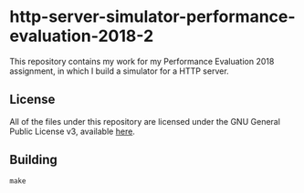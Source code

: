 # http-server-simulator-performance-evaluation-2018-2

This repository contains my work for my Performance Evaluation 2018 assignment, in which I build a simulator for a HTTP server.

## License

All of the files under this repository are licensed under the GNU General Public License v3, available [here](https://www.gnu.org/licenses/gpl-3.0.en.html).

## Building

```make```
